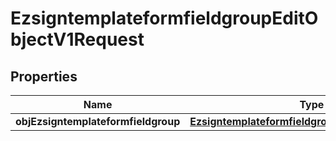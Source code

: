 

# EzsigntemplateformfieldgroupEditObjectV1Request

## Properties

Name | Type | Description | Notes
------------ | ------------- | ------------- | -------------
**objEzsigntemplateformfieldgroup** | [**EzsigntemplateformfieldgroupRequestCompound**](EzsigntemplateformfieldgroupRequestCompound.md) |  | 




